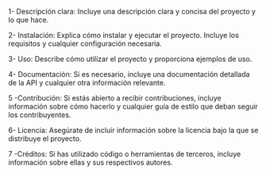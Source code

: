 1- Descripción clara: Incluye una descripción clara y concisa del proyecto y lo que hace.

2- Instalación: Explica cómo instalar y ejecutar el proyecto. Incluye los requisitos y cualquier configuración necesaria.

3- Uso: Describe cómo utilizar el proyecto y proporciona ejemplos de uso.

4- Documentación: Si es necesario, incluye una documentación detallada de la API y cualquier otra información relevante.

5 -Contribución: Si estás abierto a recibir contribuciones, incluye información sobre cómo hacerlo y cualquier guía de estilo que deban seguir los contribuyentes.

6- Licencia: Asegúrate de incluir información sobre la licencia bajo la que se distribuye el proyecto.

7 -Créditos: Si has utilizado código o herramientas de terceros, incluye información sobre ellas y sus respectivos autores.